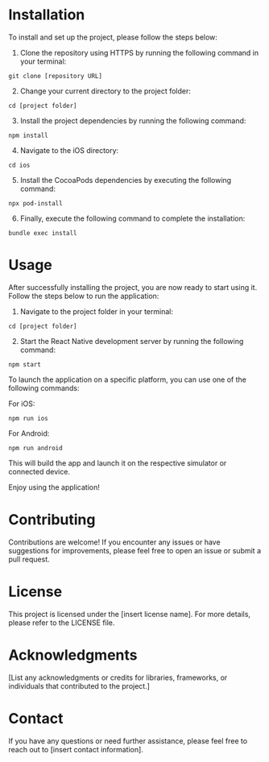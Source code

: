 <h1>Installation</h1>

<p>To install and set up the project, please follow the steps below:</p>

<ol>
  <li>Clone the repository using HTTPS by running the following command in your terminal:</li>
</ol>

<pre><code>git clone [repository URL]</code></pre>

<ol start="2">
  <li>Change your current directory to the project folder:</li>
</ol>

<pre><code>cd [project folder]</code></pre>

<ol start="3">
  <li>Install the project dependencies by running the following command:</li>
</ol>

<pre><code>npm install</code></pre>

<ol start="4">
  <li>Navigate to the iOS directory:</li>
</ol>

<pre><code>cd ios</code></pre>

<ol start="5">
  <li>Install the CocoaPods dependencies by executing the following command:</li>
</ol>

<pre><code>npx pod-install</code></pre>

<ol start="6">
  <li>Finally, execute the following command to complete the installation:</li>
</ol>

<pre><code>bundle exec install</code></pre>

<h1>Usage</h1>

<p>After successfully installing the project, you are now ready to start using it. Follow the steps below to run the application:</p>

<ol>
  <li>Navigate to the project folder in your terminal:</li>
</ol>

<pre><code>cd [project folder]</code></pre>

<ol start="2">
  <li>Start the React Native development server by running the following command:</li>
</ol>

<pre><code>npm start</code></pre>

<p>To launch the application on a specific platform, you can use one of the following commands:</p>

<p>For iOS:</p>

<pre><code>npm run ios</code></pre>

<p>For Android:</p>

<pre><code>npm run android</code></pre>

<p>This will build the app and launch it on the respective simulator or connected device.</p>

<p>Enjoy using the application!</p>

<h1>Contributing</h1>

<p>Contributions are welcome! If you encounter any issues or have suggestions for improvements, please feel free to open an issue or submit a pull request.</p>

<h1>License</h1>

<p>This project is licensed under the [insert license name]. For more details, please refer to the LICENSE file.</p>

<h1>Acknowledgments</h1>

<p>[List any acknowledgments or credits for libraries, frameworks, or individuals that contributed to the project.]</p>

<h1>Contact</h1>

<p>If you have any questions or need further assistance, please feel free to reach out to [insert contact information].</p>
